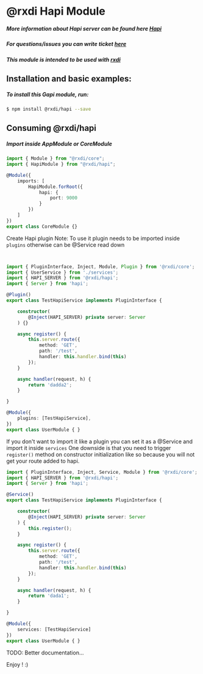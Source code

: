 # @rxdi Hapi Module

##### More information about Hapi server can be found here [Hapi](https://hapijs.com/)
##### For questions/issues you can write ticket [here](http://gitlab.youvolio.com/rxdi/hapi/issues)
##### This module is intended to be used with [rxdi](https://github.com/rxdi/core)

## Installation and basic examples:
##### To install this Gapi module, run:

```bash
$ npm install @rxdi/hapi --save
```

## Consuming @rxdi/hapi

##### Import inside AppModule or CoreModule
```typescript
import { Module } from "@rxdi/core";
import { HapiModule } from "@rxdi/hapi";

@Module({
    imports: [
        HapiModule.forRoot({
            hapi: {
                port: 9000
            }
        })
    ]
})
export class CoreModule {}
```

Create Hapi plugin
Note: To use it plugin needs to be imported inside `plugins` otherwise can be @Service read down

```typescript


import { PluginInterface, Inject, Module, Plugin } from '@rxdi/core';
import { UserService } from './services';
import { HAPI_SERVER } from '@rxdi/hapi';
import { Server } from 'hapi';

@Plugin()
export class TestHapiService implements PluginInterface {

    constructor(
        @Inject(HAPI_SERVER) private server: Server
    ) {}

    async register() {
        this.server.route({
            method: 'GET',
            path: '/test',
            handler: this.handler.bind(this)
        });
    }

    async handler(request, h) {
        return 'dadda2';
    }

}

@Module({
    plugins: [TestHapiService],
})
export class UserModule { }
```

If you don't want to import it like a plugin you can set it as a @Service and import it inside `services` 
One downside is that you need to trigger `register()` method on constructor initialization like so because you will not get your route added to hapi.

```typescript
import { PluginInterface, Inject, Service, Module } from '@rxdi/core';
import { HAPI_SERVER } from '@rxdi/hapi';
import { Server } from 'hapi';

@Service()
export class TestHapiService implements PluginInterface {

    constructor(
        @Inject(HAPI_SERVER) private server: Server
    ) {
        this.register();
    }

    async register() {
        this.server.route({
            method: 'GET',
            path: '/test',
            handler: this.handler.bind(this)
        });
    }

    async handler(request, h) {
        return 'dada1';
    }

}

@Module({
    services: [TestHapiService]
})
export class UserModule { }
```


TODO: Better documentation...

Enjoy ! :)
